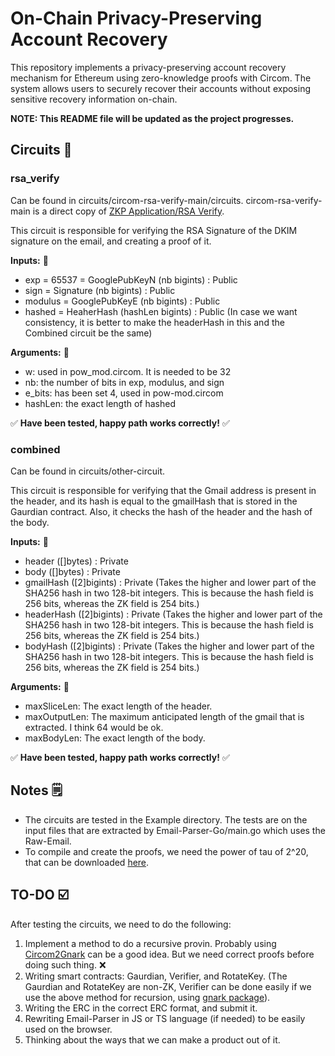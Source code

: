 # On-Chain Privacy-Preserving Account Recovery

This repository implements a privacy-preserving account recovery mechanism for Ethereum using zero-knowledge proofs with Circom. The system allows users to securely recover their accounts without exposing sensitive recovery information on-chain.

**NOTE: This README file will be updated as the project progresses.**

## Circuits 💾

### rsa_verify

Can be found in circuits/circom-rsa-verify-main/circuits. 
circom-rsa-verify-main is a direct copy of [ZKP Application/RSA Verify]("https://github.com/zkp-application/circom-rsa-verify").

This circuit is responsible for verifying the RSA Signature of the DKIM signature on the email, and creating a proof of it. 

**Inputs:** 🔌

- exp = 65537 = GooglePubKeyN (nb bigints) : Public
- sign = Signature (nb bigints) : Public
- modulus = GooglePubKeyE (nb bigints) : Public
- hashed = HeaherHash (hashLen bigints) : Public (In case we want consistency, it is better to make the headerHash in this and the Combined circuit be the same)

**Arguments:** 🔧

- w: used in pow_mod.circom. It is needed to be 32
- nb: the number of bits in exp, modulus, and sign
- e_bits: has been set 4, used in pow-mod.circom 
- hashLen: the exact length of hashed


✅ **Have been tested, happy path works correctly!** ✅


### combined

Can be found in circuits/other-circuit.

This circuit is responsible for verifying that the Gmail address is present in the header, and its hash is equal to the gmailHash that is stored in the Gaurdian contract. Also, it checks the hash of the header and the hash of the body.

**Inputs:** 🔌

- header ([]bytes) : Private
- body ([]bytes) : Private
- gmailHash ([2]bigints) : Private (Takes the higher and lower part of the SHA256 hash in two 128-bit integers. This is because the hash field is 256 bits, whereas the ZK field is 254 bits.)
- headerHash ([2]bigints) : Private (Takes the higher and lower part of the SHA256 hash in two 128-bit integers. This is because the hash field is 256 bits, whereas the ZK field is 254 bits.)
- bodyHash ([2]bigints) : Private (Takes the higher and lower part of the SHA256 hash in two 128-bit integers. This is because the hash field is 256 bits, whereas the ZK field is 254 bits.)

**Arguments:** 🔧

- maxSliceLen: The exact length of the header.
- maxOutputLen: The maximum anticipated length of the gmail that is extracted. I think 64 would be ok. 
- maxBodyLen: The exact length of the body.

✅ **Have been tested, happy path works correctly!** ✅

## Notes 🗒️

- The circuits are tested in the Example directory. The tests are on the input files that are extracted by Email-Parser-Go/main.go which uses the Raw-Email.
- To compile and create the proofs, we need the power of tau of 2^20, that can be downloaded [here](https://github.com/iden3/snarkjs?tab=readme-ov-file#7-prepare-phase-2). 



## TO-DO ☑️

After testing the circuits, we need to do the following:

1. Implement a method to do a recursive provin. Probably using [Circom2Gnark](https://github.com/vocdoni/circom2gnark) can be a good idea. But we need correct proofs before doing such thing. ❌
2. Writing smart contracts: Gaurdian, Verifier, and RotateKey. (The Gaurdian and RotateKey are non-ZK, Verifier can be done easily if we use the above method for recursion, using [gnark package](https://docs.gnark.consensys.io/HowTo/prove)). 
3. Writing the ERC in the correct ERC format, and submit it. 
4. Rewriting Email-Parser in JS or TS language (if needed) to be easily used on the browser. 
5. Thinking about the ways that we can make a product out of it. 
